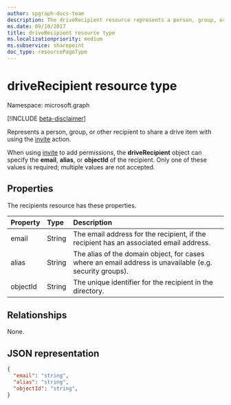 ```yaml
---
author: spgraph-docs-team
description: The driveRecipient resource represents a person, group, or other recipient to share with using the invite action.
ms.date: 09/10/2017
title: driveRecipient resource type
ms.localizationpriority: medium
ms.subservice: sharepoint
doc_type: resourcePageType
---
```


# driveRecipient resource type

Namespace: microsoft.graph

[!INCLUDE [beta-disclaimer](../../includes/beta-disclaimer.md)]

Represents a person, group, or other recipient to share a drive item with using the [invite](../api/driveitem-invite.md) action.

When using [invite](../api/driveitem-invite.md) to add permissions, the **driveRecipient** object can specify the **email**, **alias**, or **objectId** of the recipient.
Only one of these values is required; multiple values are not accepted.

## Properties

The recipients resource has these properties.

| Property | Type   | Description                                                                                             |
| :------- | :----- | :------------------------------------------------------------------------------------------------------ |
| email    | String | The email address for the recipient, if the recipient has an associated email address.                  |
| alias    | String | The alias of the domain object, for cases where an email address is unavailable (e.g. security groups). |
| objectId | String | The unique identifier for the recipient in the directory.                                               |

## Relationships
None.

## JSON representation

<!-- {
  "blockType": "resource",
  "@odata.type": "microsoft.graph.driveRecipient",
  "optionalProperties": ["alias", "objectId", "email"] } -->

```json
{
  "email": "string",
  "alias": "string",
  "objectId": "string",
}
```

<!--
{
  "type": "#page.annotation",
  "description": "Recipients resource defines a single recipient for the sharing invitation and permissions collection.",
  "keywords": "sharing,share,permissions,action.invite,invite,email",
  "section": "documentation",
  "tocPath": "Resources/Recipients",
  "suppressions": []
}
-->
